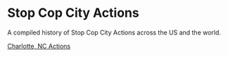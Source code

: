 # Stop Cop City Actions
A compiled history of Stop Cop City Actions across the US and the world.

[Charlotte, NC Actions](https://github.com/stopcopcity345/StopCopCity/blob/main/README.md)
